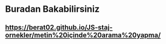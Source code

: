 # Buradan Bakabilirsiniz
## https://berat02.github.io/JS-staj-ornekler/metin%20içinde%20arama%20yapma/